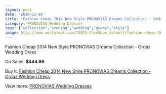```yaml
---
layout: post
date: '2016-11-01'
title: "Fashion Cheap 2014 New Style PRONOVIAS Dreams Collection - Ordaz Wedding Dress"
category: PRONOVIAS Wedding Dresses
tags: ["collection","evening","wedding","gowns","style"]
image: http://www.neoformal.com/23823-thickbox_default/fashion-cheap-2014-new-style-pronovias-dreams-collection-ordaz-wedding-dress.jpg
---
```

Fashion Cheap 2014 New Style PRONOVIAS Dreams Collection - Ordaz Wedding Dress

On Sales: **$444.99**
<a href="https://www.neoformal.com/en/pronovias-wedding-dresses-2014/7998-fashion-cheap-2014-new-style-pronovias-dreams-collection-ordaz-wedding-dress.html"><amp-img layout="responsive" width="600" height="600" src="//www.neoformal.com/23823-thickbox_default/fashion-cheap-2014-new-style-pronovias-dreams-collection-ordaz-wedding-dress.jpg" alt="Fashion Cheap 2014 New Style PRONOVIAS Dreams Collection - Ordaz Wedding Dress 0" /></a>

Buy it: [Fashion Cheap 2014 New Style PRONOVIAS Dreams Collection - Ordaz Wedding Dress](https://www.neoformal.com/en/pronovias-wedding-dresses-2014/7998-fashion-cheap-2014-new-style-pronovias-dreams-collection-ordaz-wedding-dress.html "Fashion Cheap 2014 New Style PRONOVIAS Dreams Collection - Ordaz Wedding Dress")

View more: [PRONOVIAS Wedding Dresses](https://www.neoformal.com/en/129-pronovias-wedding-dresses-2014 "PRONOVIAS Wedding Dresses")
